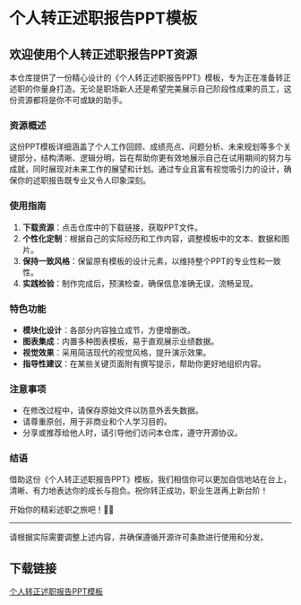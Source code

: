 # 个人转正述职报告PPT模板

## 欢迎使用个人转正述职报告PPT资源

本仓库提供了一份精心设计的《个人转正述职报告PPT》模板，专为正在准备转正述职的你量身打造。无论是职场新人还是希望完美展示自己阶段性成果的员工，这份资源都将是你不可或缺的助手。

### 资源概述

这份PPT模板详细涵盖了个人工作回顾、成绩亮点、问题分析、未来规划等多个关键部分，结构清晰、逻辑分明，旨在帮助你更有效地展示自己在试用期间的努力与成就，同时展现对未来工作的展望和计划。通过专业且富有视觉吸引力的设计，确保你的述职报告既专业又令人印象深刻。

### 使用指南

1. **下载资源**：点击仓库中的下载链接，获取PPT文件。
2. **个性化定制**：根据自己的实际经历和工作内容，调整模板中的文本、数据和图片。
3. **保持一致风格**：保留原有模板的设计元素，以维持整个PPT的专业性和一致性。
4. **实践检验**：制作完成后，预演检查，确保信息准确无误，流畅呈现。

### 特色功能

- **模块化设计**：各部分内容独立成节，方便增删改。
- **图表集成**：内置多种图表模板，易于直观展示业绩数据。
- **视觉效果**：采用简洁现代的视觉风格，提升演示效果。
- **指导性建议**：在某些关键页面附有撰写提示，帮助你更好地组织内容。

### 注意事项

- 在修改过程中，请保存原始文件以防意外丢失数据。
- 请尊重原创，用于非商业和个人学习目的。
- 分享或推荐给他人时，请引导他们访问本仓库，遵守开源协议。

### 结语

借助这份《个人转正述职报告PPT》模板，我们相信你可以更加自信地站在台上，清晰、有力地表达你的成长与抱负。祝你转正成功，职业生涯再上新台阶！

开始你的精彩述职之旅吧！🌟🌈

---

请根据实际需要调整上述内容，并确保遵循开源许可条款进行使用和分发。

## 下载链接

[个人转正述职报告PPT模板](https://pan.quark.cn/s/bb792304eee1)